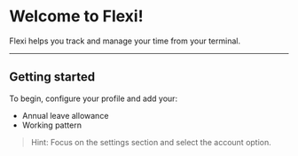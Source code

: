 # Welcome to Flexi!

Flexi helps you track and manage your time from your terminal.

---

## Getting started

To begin, configure your profile and add your:

- Annual leave allowance
- Working pattern

> Hint:
> Focus on the settings section and select the account option.
